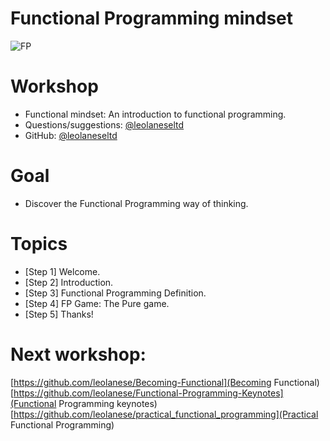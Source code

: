 # Functional Programming mindset

![FP](https://i.pinimg.com/originals/19/33/78/19337846363c15ce95366cb82a48d5c1.png "Functional programming is all about removing state from your programs/functions and leaving them pure")

# Workshop
  * Functional mindset: An introduction to functional programming.
  * Questions/suggestions: [@leolaneseltd](https://twitter.com/leolaneseltd "@leolaneseltd")
  * GitHub: [@leolaneseltd](https://github.com/leolanese/FP "Functional mindset") 

# Goal
  * Discover the Functional Programming way of thinking. 

# Topics
  * [Step 1] Welcome. 
  * [Step 2] Introduction.
  * [Step 3] Functional Programming Definition.
  * [Step 4] FP Game: The Pure game.
  * [Step 5] Thanks!
   
# Next workshop:
[https://github.com/leolanese/Becoming-Functional](Becoming Functional)
[https://github.com/leolanese/Functional-Programming-Keynotes](Functional Programming keynotes)
[https://github.com/leolanese/practical_functional_programming](Practical Functional Programming)


